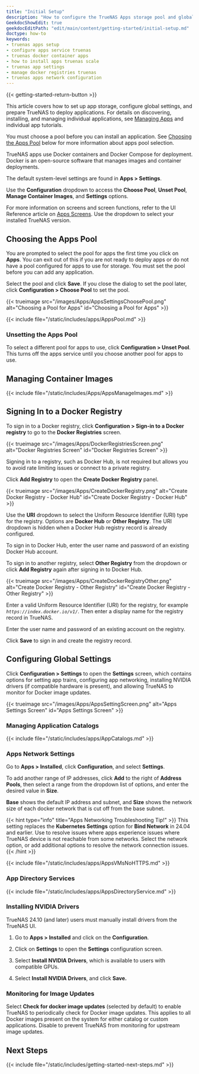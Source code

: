 ```yaml
---
title: "Initial Setup"
description: "How to configure the TrueNAS Apps storage pool and global settings"
GeekdocShowEdit: true
geekdocEditPath: "edit/main/content/getting-started/initial-setup.md"
doctype: how-to
keywords:
- truenas apps setup
- configure apps service truenas
- truenas docker container apps
- how to install apps truenas scale
- truenas app settings
- manage docker registries truenas
- truenas apps network configuration
---
```


{{< getting-started-return-button >}}

This article covers how to set up app storage, configure global settings, and prepare TrueNAS to deploy applications.
For details on discovering, installing, and managing individual applications, see [Managing Apps](/managing-apps) and individual app tutorials.

You must choose a pool before you can install an application.
See [Choosing the Apps Pool](#choosing-the-apps-pool) below for more information about apps pool selection.

TrueNAS apps use Docker containers and Docker Compose for deployment.
Docker is an open-source software that manages images and container deployments.

The default system-level settings are found in **Apps > Settings**.

Use the **Configuration** dropdown to access the **Choose Pool**, **Unset Pool**, **Manage Container Images**, and **Settings** options.

For more information on screens and screen functions, refer to the UI Reference article on [Apps Screens](https://www.truenas.com/docs/scale/scaleuireference/apps/).
Use the dropdown to select your installed TrueNAS version.

## Choosing the Apps Pool

You are prompted to select the pool for apps the first time you click on **Apps**.
You can exit out of this if you are not ready to deploy apps or do not have a pool configured for apps to use for storage.
You must set the pool before you can add any application.

Select the pool and click **Save**.
If you close the dialog to set the pool later, click **Configuration > Choose Pool** to set the pool.

{{< trueimage src="/images/Apps/AppsSettingsChoosePool.png" alt="Choosing a Pool for Apps" id="Choosing a Pool for Apps" >}}

{{< include file="/static/includes/apps/AppsPool.md" >}}

### Unsetting the Apps Pool

To select a different pool for apps to use, click **Configuration > Unset Pool**. This turns off the apps service until you choose another pool for apps to use.

## Managing Container Images

{{< include file="/static/includes/Apps/AppsManageImages.md" >}}

## Signing In to a Docker Registry

To sign in to a Docker registry, click **Configuration > Sign-in to a Docker registry** to go to the **Docker Registries** screen.

{{< trueimage src="/images/Apps/DockerRegistriesScreen.png" alt="Docker Registries Screen" id="Docker Registries Screen" >}}

Signing in to a registry, such as Docker Hub, is not required but allows you to avoid rate limiting issues or connect to a private registry.

Click **Add Registry** to open the **Create Docker Registry** panel.

{{< trueimage src="/images/Apps/CreateDockerRegistry.png" alt="Create Docker Registry - Docker Hub" id="Create Docker Registry - Docker Hub" >}}

Use the **URI** dropdown to select the Uniform Resource Identifier (URI) type for the registry.
Options are **Docker Hub** or **Other Registry**.
The URI dropdown is hidden when a Docker Hub registry record is already configured.

To sign in to Docker Hub, enter the user name and password of an existing Docker Hub account.

To sign in to another registry, select **Other Registry** from the dropdown or click **Add Registry** again after signing in to Docker Hub.

{{< trueimage src="/images/Apps/CreateDockerRegistryOther.png" alt="Create Docker Registry - Other Registry" id="Create Docker Registry - Other Registry" >}}

Enter a valid Uniform Resource Identifier (URI) for the registry, for example *`https://index.docker.io/v1/`*.
Then enter a display name for the registry record in TrueNAS.

Enter the user name and password of an existing account on the registry.

Click **Save** to sign in and create the registry record.

## Configuring Global Settings

Click **Configuration > Settings** to open the **Settings** screen, which contains options for setting app trains, configuring app networking, installing NVIDIA drivers (if compatible hardware is present), and allowing TrueNAS to monitor for Docker image updates.

{{< trueimage src="/images/Apps/AppsSettingScreen.png" alt="Apps Settings Screen" id="Apps Settings Screen" >}}

### Managing Application Catalogs

{{< include file="/static/includes/apps/AppCatalogs.md" >}}

### Apps Network Settings

Go to **Apps > Installed**, click **Configuration**, and select **Settings**.

To add another range of IP addresses, click **Add** to the right of **Address Pools**, then select a range from the dropdown list of options, and enter the desired value in **Size**.

**Base** shows the default IP address and subnet, and **Size** shows the network size of each docker network that is cut off from the base subnet.

{{< hint type="info" title="Apps Networking Troubleshooting Tip!" >}}
This setting replaces the **Kubernetes Settings** option for **Bind Network** in 24.04 and earlier.
Use to resolve issues where apps experience issues where TrueNAS device is not reachable from some networks.
Select the network option, or add additional options to resolve the network connection issues.
{{< /hint >}}

{{< include file="/static/includes/apps/AppsVMsNoHTTPS.md" >}}

### App Directory Services

{{< include file="/static/includes/apps/AppsDirectoryService.md" >}}

### Installing NVIDIA Drivers

TrueNAS 24.10 (and later) users must manually install drivers from the TrueNAS UI.

1. Go to **Apps > Installed** and click on the **Configuration**.

2. Click on **Settings** to open the **Settings** configuration screen.

3. Select **Install NVIDIA Drivers**, which is available to users with compatible GPUs.

4. Select **Install NVIDIA Drivers**, and click **Save.**

### Monitoring for Image Updates

Select **Check for docker image updates** (selected by default) to enable TrueNAS to periodically check for Docker image updates.
This applies to all Docker images present on the system for either catalog or custom applications.
Disable to prevent TrueNAS from monitoring for upstream image updates.

## Next Steps

{{< include file="/static/includes/getting-started-next-steps.md" >}}
